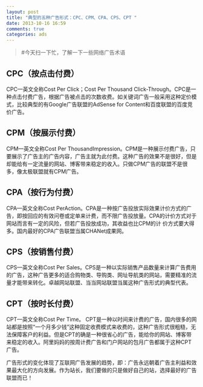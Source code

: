 ```yaml
---
layout: post
title: "典型的五种广告形式：CPC、CPM、CPA、CPS、CPT "
date: 2013-10-16 16:59
comments: true
categories: ads
---
```

>#今天扫一下忙，了解一下一些网络广告术语

CPC（按点击付费）
---
CPC—英文全称Cost Per Click；Cost Per Thousand Click-Through。CPC是一种点击付费广告，根据广告被点击的次数收费。如关键词广告一般采用这种定价模式，比较典型的有Google广告联盟的AdSense for Content和百度联盟的百度竞价广告。

CPM（按展示付费）
---
CPM—英文全称Cost Per ThousandImpression。CPM是一种展示付费广告，只要展示了广告主的广告内容，广告主就为此付费。这种广告的效果不是很好，但是却能给有一定流量的网站、博客带来稳定的收入。只做CPM广告的联盟不是很多，像太极联盟就有CPM广告。

CPA（按行为付费）
---
CPA—英文全称Cost PerAction。CPA是一种按广告投放实际效果计价方式的广告，即按回应的有效问卷或定单来计费，而不限广告投放量。CPA的计价方式对于网站而言有一定的风险，但若广告投放成功，其收益也比CPM的计 价方式要大得多。国内最好的CPA广告联盟当属CHANet成果网。

CPS（按销售付费）
---
CPS—英文全称Cost Per Sales。CPS是一种以实际销售产品数量来计算广告费用的广告，这种广告更多的适合购物类、导购类、网址导航类的网站，需要精准的流量才能带来转化。卓越网站联盟、当当网站联盟当属这种广告形式的典型代表。

CPT（按时长付费）
---
CPT—英文全称Cost Per Time。 CPT是一种以时间来计费的广告，国内很多的网站都是按照“一个月多少钱”这种固定收费模式来收费的，这种广告形式很粗糙，无法保障客户的利益。但是CPT的确是一种很省心的广告，能给你的网站、博客带来稳定的收入。阿里妈妈的按周计费广告和门户网站的包月广告都属于这种CPT广告。

广告形式的变化体现了互联网广告发展的趋势，即：广告永远朝着广告主利益和效果最大化的方向发展。作为站长，我们要做的只是做好自己的站，选择最好的广告联盟而已！
